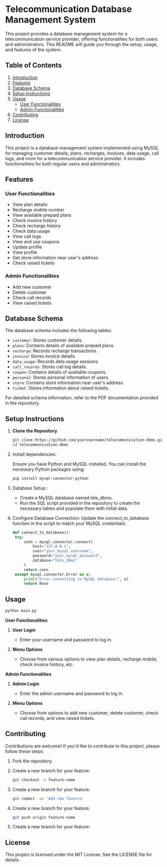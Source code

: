 # Telecommunication Database Management System

This project provides a database management system for a telecommunication service provider, offering functionalities for both users and administrators. This README will guide you through the setup, usage, and features of the system.

## Table of Contents

1. [Introduction](#introduction)
2. [Features](#features)
3. [Database Schema](#database-schema)
4. [Setup Instructions](#setup-instructions)
5. [Usage](#usage)
    - [User Functionalities](#user-functionalities)
    - [Admin Functionalities](#admin-functionalities)
6. [Contributing](#contributing)
7. [License](#license)

## Introduction

This project is a database management system implemented using MySQL for managing customer details, plans, recharges, invoices, data usage, call logs, and more for a telecommunication service provider. It includes functionalities for both regular users and administrators.

## Features

### User Functionalities
- View plan details
- Recharge mobile number
- View available prepaid plans
- Check invoice history
- Check recharge history
- Check data usage
- View call logs
- View and use coupons
- Update profile
- View profile
- Get store information near user's address
- Check raised tickets

### Admin Functionalities
- Add new customer
- Delete customer
- Check call records
- View raised tickets

## Database Schema

The database schema includes the following tables:
- `customer`: Stores customer details.
- `plans`: Contains details of available prepaid plans.
- `recharge`: Records recharge transactions.
- `invoice`: Stores invoice details.
- `data_usage`: Records data usage sessions.
- `call_records`: Stores call log details.
- `coupon`: Contains details of available coupons.
- `personal`: Stores personal information of users.
- `store`: Contains store information near user's address.
- `ticket`: Stores information about raised tickets.

For detailed schema information, refer to the PDF documentation provided in the repository.

## Setup Instructions

1. **Clone the Repository**

   ```bash
   git clone https://github.com/yourusername/telecommunication-dbms.git
   cd telecommunication-dbms
   ```
   
2. Install dependencies:
   
   Ensure you have Python and MySQL installed. You can install the necessary Python packages using:
   ```sh
   pip install mysql-connector-python
   ```
   
3. Database Setup :
   
   - Create a MySQL database named tele_dbms.
   - Run the SQL script provided in the repository to create the necessary tables and populate them with initial data.
   
4. Configure Database Connection:
   Update the connect_to_database function in the script to match your MySQL credentials:

   ```python
   def connect_to_database():
    try:
        conn = mysql.connector.connect(
            host="127.0.0.1",
            user="your_mysql_username",
            password="your_mysql_password",
            database="tele_dbms"
        )
        return conn
    except mysql.connector.Error as e:
        print("Error connecting to MySQL database:", e)
        return None
   ```

## Usage

  ```sh
  python main.py
  ```

  **User Functionalities**
  
  1. **User Login**
     - Enter your username and password to log in.
       
  2. **Menu Options**

     - Choose from various options to view plan details, recharge mobile, check invoice history, etc.
    
  **Admin Functionalities**
  
  1. **Admin Login**
     - Enter the admin username and password to log in.
       
  2. **Menu Options**

     - Choose from options to add new customer, delete customer, check call records, and view raised tickets.
    
## Contributing

Contributions are welcome! If you'd like to contribute to this project, please follow these steps:

1. Fork the repository.
   
2. Create a new branch for your feature:
   ```sh
   git checkout -b feature-name
   ```
   
3. Create a new branch for your feature:
   ```sh
   git commit -am 'Add new feature'
   ```
   
4. Create a new branch for your feature:
   ```sh
   git push origin feature-name
   ```
   
5. Create a new branch for your feature:


## License

  This project is licensed under the MIT License. See the LICENSE file for details.
